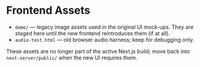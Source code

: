 # Frontend Assets

- `demo/` — legacy image assets used in the original UI mock-ups. They are staged here until the new frontend reintroduces them (if at all).
- `audio-test.html` — old browser audio harness; keep for debugging only.

These assets are no longer part of the active Next.js build; move back into `next-server/public/` when the new UI requires them.
